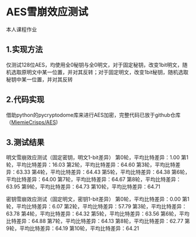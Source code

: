 # AES雪崩效应测试

本人课程作业

## 1.实现方法

仅测试128位AES，均使用全0秘钥与全0明文，对于固定秘钥，改变1bit明文，随机选取原明文中某一位置，并对其反转；对于固定明文，改变1bit秘钥，随机选取秘钥中某一位置，并对其反转

## 2.代码实现

借助python的pycryptodome库来进行AES加密，完整代码已放于github仓库（[MiemieCrisps/AES](https://github.com/MiemieCrisps/AES?tab=readme-ov-file#aes))

## 3.测试结果

明文雪崩效应测试（固定密钥，明文1-bit差异）
第0轮，平均比特差异：1.00
第1轮，平均比特差异：16.03
第2轮，平均比特差异：64.60
第3轮，平均比特差异：63.33
第4轮，平均比特差异：64.43
第5轮，平均比特差异：64.38
第6轮，平均比特差异：64.00
第7轮，平均比特差异：64.67
第8轮，平均比特差异：63.95
第9轮，平均比特差异：64.73
第10轮，平均比特差异：64.71

密钥雪崩效应测试（固定明文，密钥1-bit差异）
第0轮，平均比特差异：0.00
第1轮，平均比特差异：6.07
第2轮，平均比特差异：57.79
第3轮，平均比特差异：63.78
第4轮，平均比特差异：64.32
第5轮，平均比特差异：63.56
第6轮，平均比特差异：64.88
第7轮，平均比特差异：64.13
第8轮，平均比特差异：62.77
第9轮，平均比特差异：64.19
第10轮，平均比特差异：64.21
